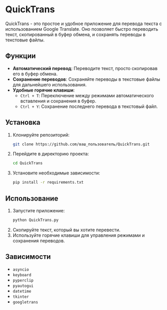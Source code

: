 # QuickTrans

QuickTrans - это простое и удобное приложение для перевода текста с использованием Google Translate. Оно позволяет быстро переводить текст, скопированный в буфер обмена, и сохранять переводы в текстовые файлы.

## Функции

- **Автоматический перевод**: Переводите текст, просто скопировав его в буфер обмена.
- **Сохранение переводов**: Сохраняйте переводы в текстовые файлы для дальнейшего использования.
- **Удобные горячие клавиши**:
  - `Ctrl + T`: Переключение между режимами автоматического вставления и сохранения в буфер.
  - `Ctrl + Y`: Сохранение последнего перевода в текстовый файл.

## Установка

1. Клонируйте репозиторий:
   ```bash
   git clone https://github.com/ваш_пользователь/QuickTrans.git
   ```
2. Перейдите в директорию проекта:
   ```bash
   cd QuickTrans
   ```
3. Установите необходимые зависимости:
   ```bash
   pip install -r requirements.txt
   ```

## Использование

1. Запустите приложение:
   ```bash
   python QuickTrans.py
   ```
2. Скопируйте текст, который вы хотите перевести.
3. Используйте горячие клавиши для управления режимами и сохранения переводов.

## Зависимости

- `asyncio`
- `keyboard`
- `pyperclip`
- `pyautogui`
- `datetime`
- `tkinter`
- `googletrans`
